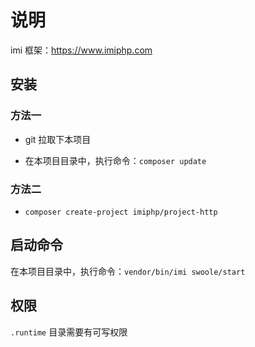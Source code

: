 # 说明

imi 框架：https://www.imiphp.com

## 安装

### 方法一

* git 拉取下本项目

* 在本项目目录中，执行命令：`composer update`

### 方法二

* `composer create-project imiphp/project-http`

## 启动命令

在本项目目录中，执行命令：`vendor/bin/imi swoole/start`

## 权限

`.runtime` 目录需要有可写权限
